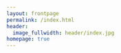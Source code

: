 ```yaml
---
layout: frontpage
permalink: /index.html
header:
  image_fullwidth: header/index.jpg
homepage: true
---
```

